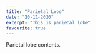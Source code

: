 ```yaml
---
title: "Parietal Lobe"
date: "10-11-2020"
excerpt: "This is parietal lobe"
favourite: true
---
```


Parietal lobe contents.
